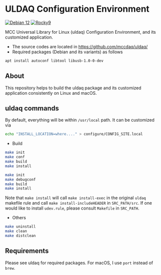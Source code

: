 # ULDAQ Configuration Environment

[![Debian 12](https://github.com/jeonghanlee/uldaq-env/actions/workflows/debian12.yml/badge.svg)](https://github.com/jeonghanlee/uldaq-env/actions/workflows/debian12.yml)
[![Rocky9](https://github.com/jeonghanlee/uldaq-env/actions/workflows/rocky9.yml/badge.svg)](https://github.com/jeonghanlee/uldaq-env/actions/workflows/rocky9.yml)

MCC Universal Library for Linux (uldaq) Configuration Environment, and its customized application.

* The source codes are located in <https://github.com/mccdaq/uldaq/>
* Required packages (Debian and its variants) as follows

```bash
apt install autoconf libtool libusb-1.0-0-dev
```

## About
This repository helps to build the uldaq package and its customized application consistently on Linux and macOS.

## uldaq commands

By default, everything will be within `/usr/local` path. It can be customized via

```bash
echo "INSTALL_LOCATION=where...." > configure/CONFIG_SITE.local
```

* Build

```bash
make init
make conf
make build
make install
```

```bash
make init
make debugconf 
make build
make install
```



Note that `make install` will call `make install-exec` in the original `uldaq` makefile rule and call `make install-includeHEADER` in `SRC_PATH/src`. If one would like to install `udev.rule`, please consult `Makefile` in `SRC_PATH`.

* Others

```bash
make uninstall
make clean
make distclean
```

## Requirements

Please see uldaq for required packages. For macOS, I use `port` instead of `brew`.
